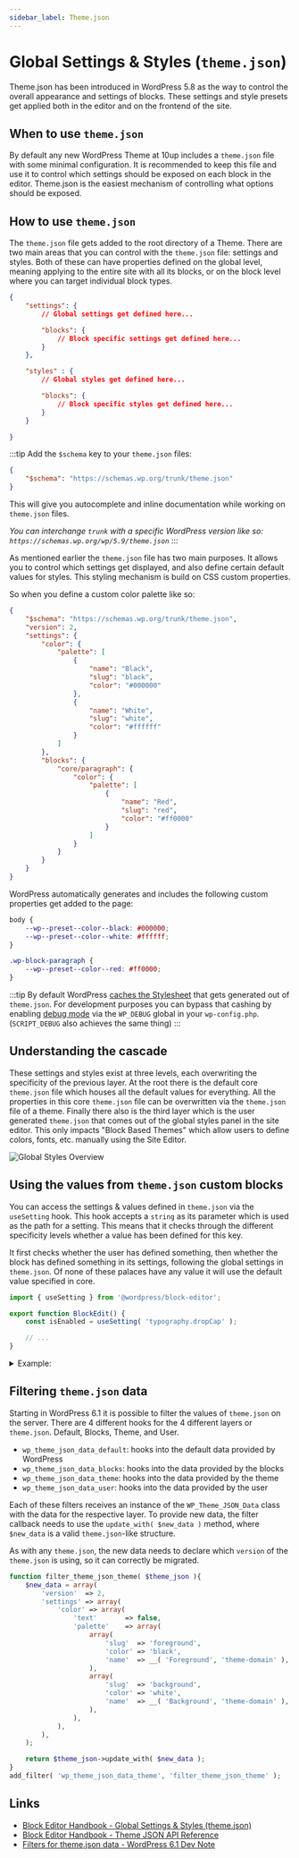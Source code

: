 ```yaml
---
sidebar_label: Theme.json
---
```


# Global Settings & Styles (`theme.json`)

Theme.json has been introduced in WordPress 5.8 as the way to control the overall appearance and settings of blocks. These settings and style presets get applied both in the editor and on the frontend of the site.

## When to use `theme.json`

By default any new WordPress Theme at 10up includes a `theme.json` file with some minimal configuration. It is recommended to keep this file and use it to control which settings should be exposed on each block in the editor. Theme.json is the easiest mechanism of controlling what options should be exposed.

## How to use `theme.json`

The `theme.json` file gets added to the root directory of a Theme. There are two main areas that you can control with the `theme.json` file: settings and styles. Both of these can have properties defined on the global level, meaning applying to the entire site with all its blocks, or on the block level where you can target individual block types.

```json
{
    "settings": {
        // Global settings get defined here...

        "blocks": {
            // Block specific settings get defined here...
        }
    },

    "styles" : {
        // Global styles get defined here...

        "blocks": {
            // Block specific styles get defined here...
        }
    }

}
```

:::tip
Add the `$schema` key to your `theme.json` files:

```json
{
    "$schema": "https://schemas.wp.org/trunk/theme.json"
}
```

This will give you autocomplete and inline documentation while working on `theme.json` files.

_You can interchange `trunk` with a specific WordPress version like so: `https://schemas.wp.org/wp/5.9/theme.json`_
:::

As mentioned earlier the `theme.json` file has two main purposes. It allows you to control which settings get displayed, and also define certain default values for styles. This styling mechanism is build on CSS custom properties.

So when you define a custom color palette like so:

```json title="theme.json"
{
    "$schema": "https://schemas.wp.org/trunk/theme.json",
    "version": 2,
    "settings": {
        "color": {
            "palette": [
                {
                    "name": "Black",
                    "slug": "black",
                    "color": "#000000"
                },
                {
                    "name": "White",
                    "slug": "white",
                    "color": "#ffffff"
                }
            ]
        },
        "blocks": {
            "core/paragraph": {
                "color": {
                    "palette": [
                        {
                            "name": "Red",
                            "slug": "red",
                            "color": "#ff0000"
                        }
                    ]
                }
            }
        }
    }
}
```

WordPress automatically generates and includes the following custom properties get added to the page:

```css title="generated custom properties"
body {
    --wp--preset--color--black: #000000;
    --wp--preset--color--white: #ffffff;
}

.wp-block-paragraph {
    --wp--preset--color--red: #ff0000;
}
```

:::tip
By default WordPress [caches the Stylesheet](https://github.com/WordPress/wordpress-develop/blob/9b105d92a4b769f396ba798db1f106abab75001f/src/wp-includes/global-styles-and-settings.php#L91-L97) that gets generated out of `theme.json`. For development purposes you can bypass that cashing by enabling [debug mode](https://wordpress.org/support/article/debugging-in-wordpress) via the `WP_DEBUG` global in your `wp-config.php`. (`SCRIPT_DEBUG` also achieves the same thing)
:::

## Understanding the cascade

These settings and styles exist at three levels, each overwriting the specificity of the previous layer. At the root there is the default core `theme.json` file which houses all the default values for everything. All the properties in this core `theme.json` file can be overwritten via the `theme.json` file of a theme. Finally there also is the third layer which is the user generated `theme.json` that comes out of the global styles panel in the site editor. This only impacts "Block Based Themes" which allow users to define colors, fonts, etc. manually using the Site Editor.

![Global Styles Overview](../../static//img/global-styles-input-output.png)

## Using the values from `theme.json` custom blocks

You can access the settings & values defined in `theme.json` via the `useSetting` hook. This hook accepts a `string` as its parameter which is used as the path for a setting. This means that it checks through the different specificity levels whether a value has been defined for this key.

It first checks whether the user has defined something, then whether the block has defined something in its settings, following the global settings in `theme.json`. Of none of these palaces have any value it will use the default value specified in core.

```js
import { useSetting } from '@wordpress/block-editor';

export function BlockEdit() {
    const isEnabled = useSetting( 'typography.dropCap' );

    // ...
}
```

<details>
    <summary>Example:</summary>
<p>

 Lets say we have this `theme.json` file:

```json title="theme.json"
{
    "settings": {
        "typography": {
            "dropCap": false
        }
    },
    "blocks": [
        "core/paragraph": {
            "settings": {
                "typography": {
                    "dropCap": true
                }
            }
        }
    ]
}
```

Using `useSetting('typography.dropCap')` would only return `true` if it is being called from within the `core/paragraph` block.

</p>
</details>

## Filtering `theme.json` data

Starting in WordPress 6.1 it is possible to filter the values of `theme.json` on the server. There are 4 different hooks for the 4 different layers or `theme.json`. Default, Blocks, Theme, and User.

- `wp_theme_json_data_default`: hooks into the default data provided by WordPress
- `wp_theme_json_data_blocks`: hooks into the data provided by the blocks
- `wp_theme_json_data_theme`: hooks into the data provided by the theme
- `wp_theme_json_data_user`: hooks into the data provided by the user

Each of these filters receives an instance of the `WP_Theme_JSON_Data` class with the data for the respective layer. To provide new data, the filter callback needs to use the `update_with( $new_data )` method, where `$new_data` is a valid `theme.json`-like structure.

As with any `theme.json`, the new data needs to declare which `version` of the `theme.json` is using, so it can correctly be migrated.

```php
function filter_theme_json_theme( $theme_json ){
	$new_data = array(
		'version'  => 2,
		'settings' => array(
			'color' => array(
				'text'       => false,
				'palette'    => array(
					array(
						'slug'  => 'foreground',
						'color' => 'black',
						'name'  => __( 'Foreground', 'theme-domain' ),
					),
					array(
						'slug'  => 'background',
						'color' => 'white',
						'name'  => __( 'Background', 'theme-domain' ),
					),
				),
			),
		),
	);

	return $theme_json->update_with( $new_data );
}
add_filter( 'wp_theme_json_data_theme', 'filter_theme_json_theme' );
```

## Links

- [Block Editor Handbook - Global Settings & Styles (theme.json)](https://developer.wordpress.org/block-editor/how-to-guides/themes/theme-json/)
- [Block Editor Handbook - Theme JSON API Reference](https://developer.wordpress.org/block-editor/reference-guides/theme-json-reference/theme-json-living/)
- [Filters for theme.json data - WordPress 6.1 Dev Note](https://make.wordpress.org/core/2022/10/10/filters-for-theme-json-data/)
